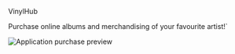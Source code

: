 VinylHub

Purchase online albums and merchandising of your favourite artist!`

![Application purchase preview](https://i.postimg.cc/NGx09wV6/preview.gif)